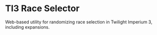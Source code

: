 TI3 Race Selector
================================

Web-based utility for randomizing race selection in Twilight Imperium 3, including expansions.
